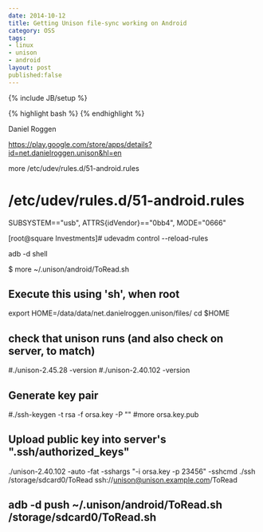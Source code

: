 ```yaml
---
date: 2014-10-12
title: Getting Unison file-sync working on Android
category: OSS
tags:
- linux
- unison
- android
layout: post
published:false
---
```

{% include JB/setup %}


{% highlight bash %}
{% endhighlight %}


Daniel Roggen

https://play.google.com/store/apps/details?id=net.danielroggen.unison&hl=en



more /etc/udev/rules.d/51-android.rules
# /etc/udev/rules.d/51-android.rules

SUBSYSTEM=="usb", ATTRS{idVendor}=="0bb4", MODE="0666"

[root@square Investments]# udevadm control --reload-rules


 adb -d shell


$ more ~/.unison/android/ToRead.sh 
## Execute this using 'sh', when root

export HOME=/data/data/net.danielroggen.unison/files/
cd $HOME

## check that unison runs (and also check on server, to match)
#./unison-2.45.28 -version
#./unison-2.40.102 -version

## Generate key pair
#./ssh-keygen -t rsa -f orsa.key -P ""
#more orsa.key.pub 
## Upload public key into server's ".ssh/authorized_keys"

./unison-2.40.102 -auto -fat -sshargs "-i orsa.key -p 23456" -sshcmd ./ssh /storage/sdcard0/ToRead ssh://unison@unison.example.com/ToRead

## adb -d push ~/.unison/android/ToRead.sh /storage/sdcard0/ToRead.sh

